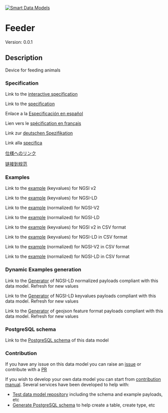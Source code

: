 [![Smart Data Models](https://smartdatamodels.org/wp-content/uploads/2022/01/SmartDataModels_logo.png "Logo")](https://smartdatamodels.org)
# Feeder
Version: 0.0.1

## Description 

Device for feeding animals
### Specification

Link to the [interactive specification](https://swagger.lab.fiware.org/?url=https://smart-data-models.github.io/dataModel.Aquaculture/Feeder/swagger.yaml)

Link to the [specification](https://github.com/smart-data-models/dataModel.Aquaculture/blob/master/Feeder/doc/spec.md)

Enlace a la [Especificación en español](https://github.com/smart-data-models/dataModel.Aquaculture/blob/master/Feeder/doc/spec_ES.md)

Lien vers le [spécification en français](https://github.com/smart-data-models/dataModel.Aquaculture/blob/master/Feeder/doc/spec_FR.md)

Link zur [deutschen Spezifikation](https://github.com/smart-data-models/dataModel.Aquaculture/blob/master/Feeder/doc/spec_DE.md)

Link alla [specifica](https://github.com/smart-data-models/dataModel.Aquaculture/blob/master/Feeder/doc/spec_IT.md)

[仕様へのリンク](https://github.com/smart-data-models/dataModel.Aquaculture/blob/master/Feeder/doc/spec_JA.md)

[链接到规范](https://github.com/smart-data-models/dataModel.Aquaculture/blob/master/Feeder/doc/spec_ZH.md)
### Examples

Link to the [example](https://smart-data-models.github.io/dataModel.Aquaculture/Feeder/examples/example.json) (keyvalues) for NGSI v2

Link to the [example](https://smart-data-models.github.io/dataModel.Aquaculture/Feeder/examples/example.jsonld) (keyvalues) for NGSI-LD

Link to the [example](https://smart-data-models.github.io/dataModel.Aquaculture/Feeder/examples/example-normalized.json) (normalized) for NGSI-V2

Link to the [example](https://smart-data-models.github.io/dataModel.Aquaculture/Feeder/examples/example-normalized.jsonld) (normalized) for NGSI-LD

Link to the [example](https://github.com/smart-data-models/dataModel.Aquaculture/blob/master/Feeder/examples/example.json.csv) (keyvalues) for NGSI v2 in CSV format

Link to the [example](https://github.com/smart-data-models/dataModel.Aquaculture/blob/master/Feeder/examples/example.jsonld.csv) (keyvalues) for NGSI-LD in CSV format

Link to the [example](https://github.com/smart-data-models/dataModel.Aquaculture/blob/master/Feeder/examples/example-normalized.json.csv) (normalized) for NGSI-V2 in CSV format

Link to the [example](https://github.com/smart-data-models/dataModel.Aquaculture/blob/master/Feeder/examples/example-normalized.jsonld.csv) (normalized) for NGSI-LD in CSV format
### Dynamic Examples generation

Link to the [Generator](https://smartdatamodels.org/extra/ngsi-ld_generator.php?schemaUrl=https://raw.githubusercontent.com/smart-data-models/dataModel.Aquaculture/master/Feeder/schema.json&email=info@smartdatamodels.org) of NGSI-LD normalized payloads compliant with this data model. Refresh for new values

Link to the [Generator](https://smartdatamodels.org/extra/ngsi-ld_generator_keyvalues.php?schemaUrl=https://raw.githubusercontent.com/smart-data-models/dataModel.Aquaculture/master/Feeder/schema.json&email=info@smartdatamodels.org) of NGSI-LD keyvalues payloads compliant with this data model. Refresh for new values

Link to the [Generator](https://smartdatamodels.org/extra/geojson_features_generator.php?schemaUrl=https://raw.githubusercontent.com/smart-data-models/dataModel.Aquaculture/master/Feeder/schema.json&email=info@smartdatamodels.org) of geojson feature format payloads compliant with this data model. Refresh for new values
### PostgreSQL schema

Link to the [PostgreSQL schema](https://github.com/smart-data-models/dataModel.Aquaculture/blob/master/Feeder/schema.sql) of this data model
### Contribution

 If you have any issue on this data model you can raise an [issue](https://github.com/smart-data-models/dataModel.Aquaculture/issues)  or contribute with a [PR](https://github.com/smart-data-models/dataModel.Aquaculture/pulls)

 If you wish to develop your own data model you can start from [contribution manual](https://bit.ly/contribution_manual). Several services have been developed to help with: 
 - [Test data model repository](https://smartdatamodels.org/index.php/data-models-contribution-api/) including the schema and example payloads, etc
 - [Generate PostgreSQL schema](https://smartdatamodels.org/index.php/sql-service/) to help create a table, create type, etc